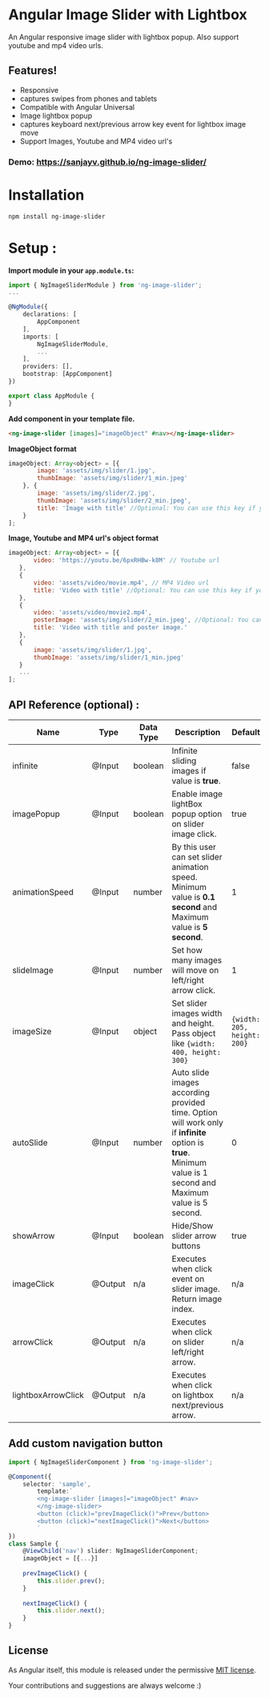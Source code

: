 # Angular Image Slider with Lightbox

An Angular responsive image slider with lightbox popup.
Also support youtube and mp4 video urls.

## Features!

  - Responsive
  - captures swipes from phones and tablets
  - Compatible with Angular Universal
  - Image lightbox popup
  - captures keyboard next/previous arrow key event for lightbox image move
  - Support Images, Youtube and MP4 video url's

### Demo: https://sanjayv.github.io/ng-image-slider/


# Installation
`npm install ng-image-slider`

# Setup :

**Import module in your `app.module.ts`:**
```typescript
import { NgImageSliderModule } from 'ng-image-slider';
...

@NgModule({
    declarations: [
        AppComponent
    ],
    imports: [
        NgImageSliderModule,
        ...
    ],
    providers: [],
    bootstrap: [AppComponent]
})

export class AppModule {
}

```

**Add component in your template file.**
```html
<ng-image-slider [images]="imageObject" #nav></ng-image-slider>
```

**ImageObject format**
```js
imageObject: Array<object> = [{
        image: 'assets/img/slider/1.jpg',
        thumbImage: 'assets/img/slider/1_min.jpeg'
    }, {
        image: 'assets/img/slider/2.jpg',
        thumbImage: 'assets/img/slider/2_min.jpeg',
		title: 'Image with title' //Optional: You can use this key if you want to show title
    }
];
```

**Image, Youtube and MP4 url's object format**
 ```js
imageObject: Array<object> = [{
        video: 'https://youtu.be/6pxRHBw-k8M' // Youtube url
    },
	{
		video: 'assets/video/movie.mp4', // MP4 Video url
		title: 'Video with title' //Optional: You can use this key if you want to show Video with title
	},
	{
		video: 'assets/video/movie2.mp4',
		posterImage: 'assets/img/slider/2_min.jpeg', //Optional: You can use this key if you want to show video poster image in slider
		title: 'Video with title and poster image.'
    },
	{
		image: 'assets/img/slider/1.jpg',
        thumbImage: 'assets/img/slider/1_min.jpeg'
	}
    ...
];
```

## API Reference (optional) :

| Name | Type | Data Type | Description | Default |
|------|------|-----------|-------------|---------|
| infinite | @Input  | boolean   | Infinite sliding images if value is **true**. | false |
| imagePopup | @Input  | boolean | Enable image lightBox popup option on slider image click. | true |
| animationSpeed | @Input  | number | By this user can set slider animation speed. Minimum value is **0.1 second** and Maximum value is **5 second**. | 1 |
| slideImage | @Input | number | Set how many images will move on left/right arrow click. | 1 |
| imageSize | @Input | object | Set slider images width and height. Pass object like `{width: 400, height: 300}` | `{width: 205, height: 200}` |
| autoSlide | @Input | number | Auto slide images according provided time. Option will work only if **infinite** option is **true**. Minimum value is 1 second and Maximum value is 5 second. | 0 |
| showArrow | @Input | boolean | Hide/Show slider arrow buttons | true |
| imageClick | @Output | n/a | Executes when click event on slider image. Return image index. | n/a |
| arrowClick | @Output | n/a | Executes when click on slider left/right arrow. | n/a |
| lightboxArrowClick | @Output | n/a | Executes when click on lightbox next/previous arrow. | n/a |


## Add custom navigation button
```typescript
import { NgImageSliderComponent } from 'ng-image-slider';

@Component({
    selector: 'sample',
        template:`
        <ng-image-slider [images]="imageObject" #nav>
        </ng-image-slider>
        <button (click)="prevImageClick()">Prev</button>
        <button (click)="nextImageClick()">Next</button>
        `
})
class Sample {
    @ViewChild('nav') slider: NgImageSliderComponent;
    imageObject = [{...}]
  
    prevImageClick() {
        this.slider.prev();
    }
    
    nextImageClick() {
        this.slider.next();
    }
}
```

## License
As Angular itself, this module is released under the permissive [MIT license](http://revolunet.mit-license.org). 

Your contributions and suggestions are always welcome :)